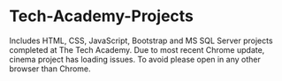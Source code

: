 # Tech-Academy-Projects
Includes HTML, CSS, JavaScript, Bootstrap and MS SQL Server projects completed at The Tech Academy. 
Due to most recent Chrome update, cinema project has loading issues.  To avoid please open in any other browser than Chrome.
